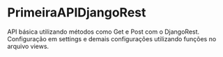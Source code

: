 # PrimeiraAPIDjangoRest
API básica utilizando métodos como Get e Post com o DjangoRest. Configuração em settings e demais configurações utilizando funções no arquivo views.
